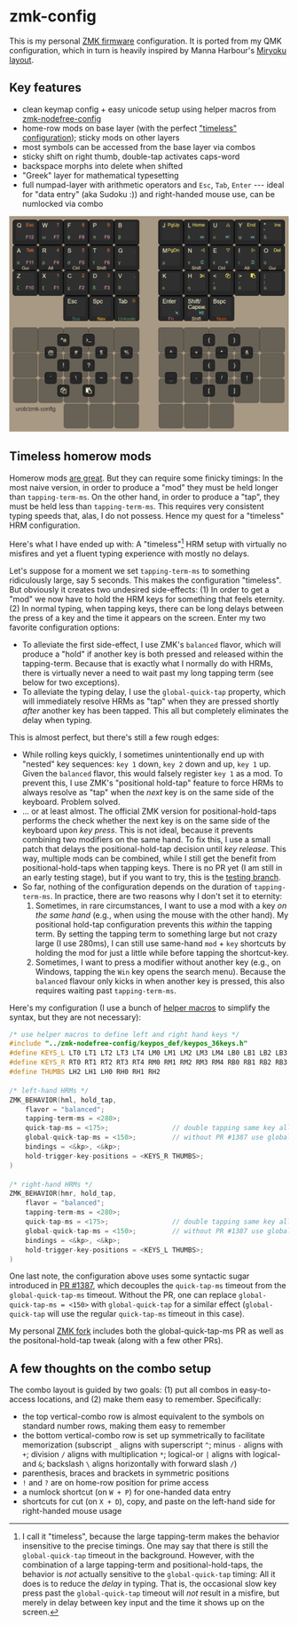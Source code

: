 # zmk-config

This is my personal [ZMK firmware](https://github.com/zmkfirmware/zmk/) configuration. 
It is ported from my QMK configuration, which in turn is heavily inspired by Manna Harbour's
[Miryoku layout](https://github.com/manna-harbour/miryoku).

## Key features

- clean keymap config + easy unicode setup using helper macros from
  [zmk-nodefree-config](https://github.com/urob/zmk-nodefree-config)
- home-row mods on base layer (with the perfect ["timeless" configuration](#timeless-homerow-mods));
  sticky mods on other layers
- most symbols can be accessed from the base layer via combos
- sticky shift on right thumb, double-tap activates caps-word
- backspace morphs into delete when shifted
- "Greek" layer for mathematical typesetting
- full numpad-layer with arithmetic operators and `Esc`, `Tab`, `Enter` --- ideal for
  "data entry" (aka Sudoku :)) and right-handed mouse use, can be numlocked via combo

![](img/keymap.png)

## Timeless homerow mods

Homerow mods [are great](https://precondition.github.io/home-row-mods). But they can
require some finicky timings: In the most naive version, in order to produce a "mod"
they must be held longer than `tapping-term-ms`. On the other hand, in order to produce
a "tap", they must be held less than `tapping-term-ms`. This requires very consistent
typing speeds that, alas, I do not possess. Hence my quest for a "timeless" HRM
configuration.

Here's what I have ended up with: A "timeless"[^1] HRM setup with virtually no misfires and
yet a fluent typing experience with mostly no delays.

Let's suppose for a moment we set `tapping-term-ms` to something ridiculously large, say
5 seconds. This makes the configuration "timeless". But obviously it creates two
undesired side-effects: (1) In order to get a "mod" we now have to hold the HRM keys for
something that feels eternity. (2) In normal typing, when tapping keys, there can be
long delays between the press of a key and the time it appears on the screen. Enter my
two favorite configuration options:
* To alleviate the first side-effect, I use ZMK's `balanced` flavor, which will produce
  a "hold" if another key is both pressed and released within the tapping-term. Because
  that is exactly what I normally do with HRMs, there is virtually never a need to wait
  past my long tapping term (see below for two exceptions).
* To alleviate the typing delay, I use the `global-quick-tap` property, which will
  immediately resolve HRMs as "tap" when they are pressed shortly *after* another key
  has been tapped. This all but completely eliminates the delay when typing. 

This is almost perfect, but there's still a few rough edges:

* While rolling keys quickly, I sometimes unintentionally end up with "nested" key
  sequences: `key 1` down, `key 2` down and up, `key 1` up. Given the `balanced` flavor,
  this would falsely register `key 1` as a mod. To prevent this, I use ZMK's "positional
  hold-tap" feature to force HRMs to always resolve as "tap" when the *next* key is on
  the same side of the keyboard. Problem solved.
* ... or at least almost. The official ZMK version for positional-hold-taps performs the
  check whether the next key is on the same side of the keyboard upon *key
  press*. This is not ideal, because it prevents combining two modifiers on the same
  hand. To fix this, I use a small patch that delays the positional-hold-tap decision
  until *key release*. This way, multiple mods can be combined, while I still get the
  benefit from positional-hold-taps when tapping keys. There is no PR yet (I am still in
  an early testing stage), but if you want to try, this is the [testing
  branch](https://github.com/urob/zmk/tree/positional-hold-tap-on-release).
* So far, nothing of the configuration depends on the duration of `tapping-term-ms`. In
  practice, there are two reasons why I don't set it to eternity:
    1. Sometimes, in rare circumstances, I want to use a mod with a key *on
       the same hand* (e.g., when using the mouse with the other hand). My positional
       hold-tap configuration prevents this *within* the tapping term. By setting the
       tapping term to something large but not crazy large (I use 280ms), I can still
       use same-hand `mod` + `key` shortcuts by holding the mod for just a little while
       before tapping the shortcut-key.
    2. Sometimes, I want to press a modifier without another key (e.g., on Windows,
       tapping the `Win` key opens the search menu). Because the `balanced` flavour only
       kicks in when another key is pressed, this also requires waiting past
       `tapping-term-ms`.

Here's my configuration (I use a bunch of [helper
macros](https://github.com/urob/zmk-nodefree-config) to simplify the syntax, but they
are not necessary):

```C++
/* use helper macros to define left and right hand keys */
#include "../zmk-nodefree-config/keypos_def/keypos_36keys.h"                // keyposition helpers
#define KEYS_L LT0 LT1 LT2 LT3 LT4 LM0 LM1 LM2 LM3 LM4 LB0 LB1 LB2 LB3 LB4  // left-hand keys
#define KEYS_R RT0 RT1 RT2 RT3 RT4 RM0 RM1 RM2 RM3 RM4 RB0 RB1 RB2 RB3 RB4  // right-hand keys
#define THUMBS LH2 LH1 LH0 RH0 RH1 RH2                                      // thumb keys

/* left-hand HRMs */
ZMK_BEHAVIOR(hml, hold_tap,
    flavor = "balanced";
    tapping-term-ms = <280>;
    quick-tap-ms = <175>;                // double tapping same key allows for repeating
    global-quick-tap-ms = <150>;         // without PR #1387 use global-quick-tap instead
    bindings = <&kp>, <&kp>;
    hold-trigger-key-positions = <KEYS_R THUMBS>;
)

/* right-hand HRMs */
ZMK_BEHAVIOR(hmr, hold_tap,
    flavor = "balanced";
    tapping-term-ms = <280>;
    quick-tap-ms = <175>;                // double tapping same key allows for repeating
    global-quick-tap-ms = <150>;         // without PR #1387 use global-quick-tap instead
    bindings = <&kp>, <&kp>;
    hold-trigger-key-positions = <KEYS_L THUMBS>;
)
```
One last note, the configuration above uses some syntactic sugar introduced in [PR
#1387](https://github.com/zmkfirmware/zmk/pull/1387), which decouples the
`quick-tap-ms` timeout from the `global-quick-tap-ms` timeout. Without the PR, one
can replace `global-quick-tap-ms = <150>` with `global-quick-tap` for a
similar effect (`global-quick-tap` will use the regular `quick-tap-ms` timeout in this
case).

My personal [ZMK fork](https://github.com/urob/zmk) includes both the
global-quick-tap-ms PR as well as the positonal-hold-tap tweak (along with a few other
PRs).


## A few thoughts on the combo setup

The combo layout is guided by two goals: (1) put all combos in easy-to-access locations,
and (2) make them easy to remember. Specifically:

- the top vertical-combo row is almost equivalent to the symbols on standard number rows,
  making them easy to remember
- the bottom vertical-combo row is set up symmetrically to facilitate memorization
  (subscript `_` aligns with superscript `^`; minus `-` aligns with `+`; division `/`
  aligns with multiplication `*`; logical-or `|` aligns with logical-and `&`; backslash
  `\` aligns horizontally with forward slash `/`)
- parenthesis, braces and brackets in symmetric positions
- `!` and `?` are on home-row position for prime access
- a numlock shortcut (on `W + P`) for one-handed data entry
- shortcuts for cut (on `X + D`), copy, and paste on the left-hand side for right-handed
  mouse usage

[^1]: I call it "timeless", because the large tapping-term makes the behavior
  insensitive to the precise timings. One may say that there is still the `global-quick-tap`
  timeout in the background. However, with the combination of a large tapping-term and
  positional-hold-taps, the behavior is *not* actually sensitive to the
  `global-quick-tap` timing: All it does is to reduce the *delay* in typing. That is, the
  occasional slow key press past the `global-quick-tap` timeout will *not* result in a
  misfire, but merely in delay between key input and the time it shows up on the screen.
